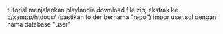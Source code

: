 tutorial menjalankan playlandia
download file zip, ekstrak ke c/xampp/htdocs/ (pastikan folder bernama "repo")
impor user.sql dengan nama database "user"
